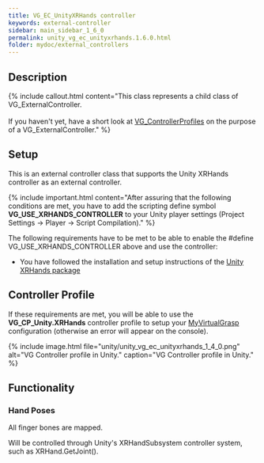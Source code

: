 ```yaml
---
title: VG_EC_UnityXRHands controller
keywords: external-controller
sidebar: main_sidebar_1_6_0
permalink: unity_vg_ec_unityxrhands.1.6.0.html
folder: mydoc/external_controllers
---
```


## Description

{% include callout.html content="This class represents a child class of VG_ExternalController.<br><br> If you haven't yet, have a short look at [VG_ControllerProfiles](unity_component_vgcontrollerprofile.1.6.0.html) on the purpose of a VG_ExternalController." %}

## Setup 

 This is an external controller class that supports the Unity XRHands controller as an external controller.
 
{% include important.html content="After assuring that the following conditions are met, you have to add the scripting define symbol **VG_USE_XRHANDS_CONTROLLER** to your Unity player settings (Project Settings → Player → Script Compilation)." %}

 The following requirements have to be met to be able to enable the #define VG_USE_XRHANDS_CONTROLLER above and use the controller:
  * You have followed the installation and setup instructions of the [Unity XRHands package](https://docs.unity3d.com/Packages/com.unity.xr.hands@1.1/manual/)

## Controller Profile
If these requirements are met, you will be able to use the **VG_CP_Unity.XRHands** controller profile to setup your [MyVirtualGrasp](unity_component_myvirtualgrasp.1.6.0.html#profile) configuration (otherwise an error will appear on the console).

{% include image.html file="unity/unity_vg_ec_unityxrhands_1_4_0.png" alt="VG Controller profile in Unity." caption="VG Controller profile in Unity." %}

## Functionality

### Hand Poses

All finger bones are mapped.

Will be controlled through Unity's XRHandSubsystem controller system, such as XRHand.GetJoint().

